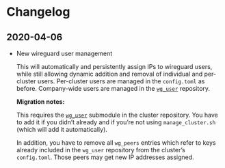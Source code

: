 # Changelog

## 2020-04-06

* New wireguard user management

  This will automatically and persistently assign IPs to wireguard users, while still allowing dynamic addition and removal of individual and per-cluster users. Per-cluster users are managed in the `config.toml` as before. Company-wide users are managed in the [`wg_user`](https://gitlab.cloudandheat.com/lcm/wg_user/) repository.

  **Migration notes:**

  This requires the [`wg_user`](https://gitlab.cloudandheat.com/lcm/wg_user/) submodule in the cluster repository. You have to add it if you didn’t already and if you’re not using `manage_cluster.sh` (which will add it automatically).

  In addition, you have to remove all `wg_peers` entries which refer to keys already included in the `wg_user` repository from the cluster’s `config.toml`. Those peers may get new IP addresses assigned.
